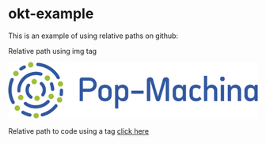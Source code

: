 # okt-example
This is an example of using relative paths on github:

Relative path using img tag

![Alt text](images/poplogo.png?raw=true)

Relative path to code using a tag <a href="./codes/example.js">click here</a>